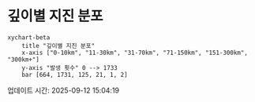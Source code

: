 # 깊이별 지진 분포

```mermaid
xychart-beta
    title "깊이별 지진 분포"
    x-axis ["0-10km", "11-30km", "31-70km", "71-150km", "151-300km", "300km+"]
    y-axis "발생 횟수" 0 --> 1733
    bar [664, 1731, 125, 21, 1, 2]
```

업데이트 시간: 2025-09-12 15:04:19
